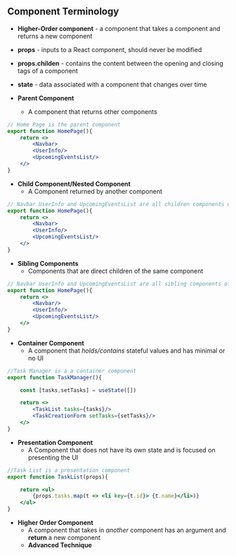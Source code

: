 
## Component Terminology
- **Higher-Order component** - a component that takes a component and returns a new component
- **props** - inputs to a React component, should never be modified
- **props.childen** - contains the content between the opening and closing tags of a component
- **state** - data associated with a component that changes over time


- **Parent Component**
  - A component that returns other components
```jsx
// Home Page is the parent component
export function HomePage(){
    return <>
        <Navbar>
        <UserInfo/>
        <UpcomingEventsList/>
    </>
}
```
- **Child Component/Nested Component**
    - A Component returned by another component
```jsx
// Navbar UserInfo and UpcomingEventsList are all children components of HomePage
export function HomePage(){
    return <>
        <Navbar>
        <UserInfo/>
        <UpcomingEventsList/>
    </>
}
```
- **Sibling Components**
  - Components that are direct children of the same component
```jsx
// Navbar UserInfo and UpcomingEventsList are all sibling components of each other
export function HomePage(){
    return <>
        <Navbar/>
        <UserInfo/>
        <UpcomingEventsList/>
    </>
}
```
- **Container Component**
  - A component that *holds/contains* stateful values and has minimal or no UI

```jsx
//Task Manager is a a container component
export function TaskManager(){

    const [tasks,setTasks] = useState([])

    return <>
        <TaskList tasks={tasks}/>
        <TaskCreationForm setTasks={setTasks}/>
    </>
}
```
- **Presentation Component**
  - A Component that does not have its own state and is focused on presenting the UI

```jsx
//Task List is a presentation component
export function TaskList(props){

    return <ul>
        {props.tasks.map(t => <li key={t.id}> {t.name}</li>)}
    </ul>
}
```
- **Higher Order Component**
  - A component that takes in *another* component has an argument and **return** a new component
  - **Advanced Technique**
